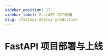 ```yaml
---
sidebar_position: 17
sidebar_label: FastAPI 项目部署
slug: /fastapi-deploy-production
---
```


# FastAPI 项目部署与上线

